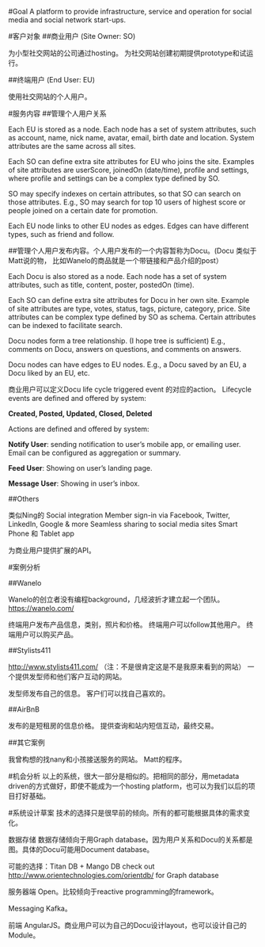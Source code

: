 #Goal
A platform to provide infrastructure, service and operation for social media and social network start-ups.

#客户对象
##商业用户 (Site Owner: SO)

为小型社交网站的公司通过hosting。 为社交网站创建初期提供prototype和试运行。

##终端用户 (End User: EU)

使用社交网站的个人用户。

#服务内容
##管理个人用户关系

Each EU is stored as a node. Each node has a set of system attributes, such as account, name, nick name, avatar, email, birth date and location. System attributes are the same across all sites.

Each SO can define extra site attributes for EU who joins the site. Examples of site attributes are userScore, joinedOn (date/time), profile and settings, where profile and settings can be a complex type defined by SO.

SO may specify indexes on certain attributes, so that SO can search on those attributes. E.g., SO may search for top 10 users of highest score or people joined on a certain date for promotion.

Each EU node links to other EU nodes as edges. Edges can have different types, such as friend and follow.

##管理个人用户发布内容。个人用户发布的一个内容暂称为Docu。(Docu 类似于Matt说的物， 比如Wanelo的商品就是一个带链接和产品介绍的post）

Each Docu is also stored as a node. Each node has a set of system attributes, such as title, content, poster, postedOn (time).

Each SO can define extra site attributes for Docu in her own site. Example of site attributes are type, votes, status, tags, picture, category, price. Site attributes can be complex type defined by SO as schema. Certain attributes can be indexed to facilitate search.

Docu nodes form a tree relationship. (I hope tree is sufficient) E.g., comments on Docu, answers on questions, and comments on answers.

Docu nodes can have edges to EU nodes. E.g., a Docu saved by an EU, a Docu liked by an EU, etc.

商业用户可以定义Docu life cycle triggered event 的对应的action。
Lifecycle events are defined and offered by system:

**Created, Posted, Updated, Closed, Deleted**

Actions are defined and offered by system:

**Notify User**: sending notification to user’s mobile app, or emailing user. Email can be configured as aggregation or summary.

**Feed User**: Showing on user’s landing page.

**Message User**: Showing in user’s inbox.

##Others

类似Ning的 Social integration Member sign-in via Facebook, Twitter, LinkedIn, Google & more Seamless sharing to social media sites Smart Phone 和 Tablet app

为商业用户提供扩展的API。

#案例分析

##Wanelo

Wanelo的创立者没有编程background，几经波折才建立起一个团队。 https://wanelo.com/

终端用户发布产品信息，类别，照片和价格。 终端用户可以follow其他用户。 终端用户可以购买产品。

##Stylists411

http://www.stylists411.com/ （注：不是很肯定这是不是我原来看到的网站） 一个提供发型师和他们客户互动的网站。

发型师发布自己的信息。 客户们可以找自己喜欢的。

##AirBnB

发布的是短租房的信息价格。 提供查询和站内短信互动，最终交易。

##其它案例

我曾构想的找nany和小孩接送服务的网站。 Matt的程序。

#机会分析
以上的系统，很大一部分是相似的。把相同的部分，用metadata driven的方式做好，即使不能成为一个hosting platform，也可以为我们以后的项目打好基础。

#系统设计草案
技术的选择只是很早前的倾向。所有的都可能根据具体的需求变化。

数据存储 数据存储倾向于用Graph database。因为用户关系和Docu的关系都是图。具体的Docu可能用Document database。

可能的选择：Titan DB + Mango DB check out http://www.orientechnologies.com/orientdb/ for Graph database

服务器端 Open。比较倾向于reactive programming的framework。

Messaging Kafka。

前端 AngularJS。商业用户可以为自己的Docu设计layout，也可以设计自己的Module。
